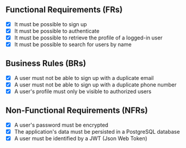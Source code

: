 ## Functional Requirements (FRs)

- [x] It must be possible to sign up
- [x] It must be possible to authenticate
- [x] It must be possible to retrieve the profile of a logged-in user
- [x] It must be possible to search for users by name

## Business Rules (BRs)

- [x] A user must not be able to sign up with a duplicate email
- [x] A user must not be able to sign up with a duplicate phone number
- [x] A user's profile must only be visible to authorized users

## Non-Functional Requirements (NFRs)

- [x] A user's password must be encrypted
- [x] The application's data must be persisted in a PostgreSQL database
- [x] A user must be identified by a JWT (Json Web Token)